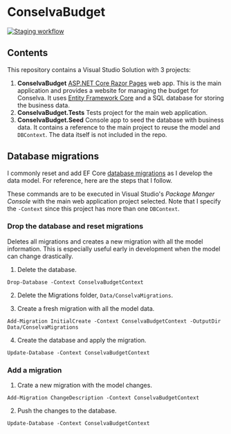 # ConselvaBudget

[![Staging workflow](https://github.com/febog/conselva-budget/actions/workflows/staging_conselvanet(staging).yml/badge.svg)](https://github.com/febog/conselva-budget/actions/workflows/staging_conselvanet(staging).yml)

## Contents

This repository contains a Visual Studio Solution with 3 projects:

1. **ConselvaBudget** [ASP.NET Core Razor Pages](https://learn.microsoft.com/en-us/aspnet/core/razor-pages/) web app. This is the main application and provides a website for managing the budget for Conselva. It uses [Entity Framework Core](https://learn.microsoft.com/en-us/aspnet/core/data/ef-rp/intro) and a SQL database for storing the business data.
2. **ConselvaBudget.Tests** Tests project for the main web application.
3. **ConselvaBudget.Seed** Console app to seed the database with business data. It contains a reference to the main project to reuse the model and `DBContext`. The data itself is not included in the repo.

## Database migrations

I commonly reset and add EF Core [database migrations](https://learn.microsoft.com/en-us/ef/core/managing-schemas/migrations/?tabs=vs) as I develop the data model. For reference, here are the steps that I follow.

These commands are to be executed in Visual Studio's *Package Manger Console* with the main web application project selected. Note that I specify the `-Context` since this project has more than one `DBContext`.

### Drop the database and reset migrations

Deletes all migrations and creates a new migration with all the model information. This is especially useful early in development when the model can change drastically.

1. Delete the database.

```
Drop-Database -Context ConselvaBudgetContext
```

2. Delete the Migrations folder, `Data/ConselvaMigrations`.

3. Create a fresh migration with all the model data.

```
Add-Migration InitialCreate -Context ConselvaBudgetContext -OutputDir Data/ConselvaMigrations
```

4. Create the database and apply the migration.

```
Update-Database -Context ConselvaBudgetContext
```

### Add a migration

1. Crate a new migration with the model changes.

```
Add-Migration ChangeDescription -Context ConselvaBudgetContext
```

2. Push the changes to the database.

```
Update-Database -Context ConselvaBudgetContext
```
